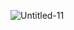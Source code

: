 ![Untitled-11](https://user-images.githubusercontent.com/106690765/213880845-393b7e29-619d-4747-90d2-3f589f676b6f.jpg)
